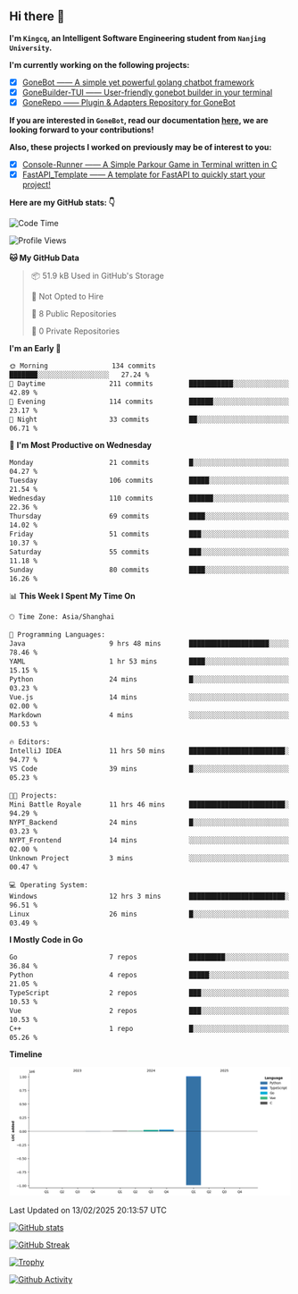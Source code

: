 ## Hi there 👋

**I'm `Kingcq`, an Intelligent Software Engineering student from `Nanjing University`.**

**I'm currently working on the following projects:**

- [x] [GoneBot —— A simple yet powerful golang chatbot framework](https://github.com/gonebot-dev/gonebot)
- [x] [GoneBuilder-TUI —— User-friendly gonebot builder in your terminal](https://github.com/gonebot-dev/gonebuilder-tui)
- [x] [GoneRepo —— Plugin & Adapters Repository for GoneBot](https://github.com/gonebot-dev/gonerepo)

**If you are interested in `GoneBot`, read our documentation [here](https://gonebot-dev.github.io/), we are looking forward to your contributions!**

**Also, these projects I worked on previously may be of interest to you:**

- [x] [Console-Runner —— A Simple Parkour Game in Terminal written in C](https://github.com/Kingcxp/Console-Runners)
- [x] [FastAPI_Template —— A template for FastAPI to quickly start your project!](https://github.com/Kingcxp/FastAPI_Template)

**Here are my GitHub stats: 👇**
<!--START_SECTION:waka-->
![Code Time](http://img.shields.io/badge/Code%20Time-1%2C478%20hrs%2011%20mins-blue)

![Profile Views](http://img.shields.io/badge/Profile%20Views-1-blue)

**🐱 My GitHub Data** 

> 📦 51.9 kB Used in GitHub's Storage 
 > 
> 🚫 Not Opted to Hire
 > 
> 📜 8 Public Repositories 
 > 
> 🔑 0 Private Repositories 
 > 
**I'm an Early 🐤** 

```text
🌞 Morning                134 commits         ███████░░░░░░░░░░░░░░░░░░   27.24 % 
🌆 Daytime                211 commits         ███████████░░░░░░░░░░░░░░   42.89 % 
🌃 Evening                114 commits         ██████░░░░░░░░░░░░░░░░░░░   23.17 % 
🌙 Night                  33 commits          ██░░░░░░░░░░░░░░░░░░░░░░░   06.71 % 
```
📅 **I'm Most Productive on Wednesday** 

```text
Monday                   21 commits          █░░░░░░░░░░░░░░░░░░░░░░░░   04.27 % 
Tuesday                  106 commits         █████░░░░░░░░░░░░░░░░░░░░   21.54 % 
Wednesday                110 commits         ██████░░░░░░░░░░░░░░░░░░░   22.36 % 
Thursday                 69 commits          ████░░░░░░░░░░░░░░░░░░░░░   14.02 % 
Friday                   51 commits          ███░░░░░░░░░░░░░░░░░░░░░░   10.37 % 
Saturday                 55 commits          ███░░░░░░░░░░░░░░░░░░░░░░   11.18 % 
Sunday                   80 commits          ████░░░░░░░░░░░░░░░░░░░░░   16.26 % 
```


📊 **This Week I Spent My Time On** 

```text
🕑︎ Time Zone: Asia/Shanghai

💬 Programming Languages: 
Java                     9 hrs 48 mins       ████████████████████░░░░░   78.46 % 
YAML                     1 hr 53 mins        ████░░░░░░░░░░░░░░░░░░░░░   15.15 % 
Python                   24 mins             █░░░░░░░░░░░░░░░░░░░░░░░░   03.23 % 
Vue.js                   14 mins             ░░░░░░░░░░░░░░░░░░░░░░░░░   02.00 % 
Markdown                 4 mins              ░░░░░░░░░░░░░░░░░░░░░░░░░   00.53 % 

🔥 Editors: 
IntelliJ IDEA            11 hrs 50 mins      ████████████████████████░   94.77 % 
VS Code                  39 mins             █░░░░░░░░░░░░░░░░░░░░░░░░   05.23 % 

🐱‍💻 Projects: 
Mini Battle Royale       11 hrs 46 mins      ████████████████████████░   94.29 % 
NYPT_Backend             24 mins             █░░░░░░░░░░░░░░░░░░░░░░░░   03.23 % 
NYPT_Frontend            14 mins             ░░░░░░░░░░░░░░░░░░░░░░░░░   02.00 % 
Unknown Project          3 mins              ░░░░░░░░░░░░░░░░░░░░░░░░░   00.47 % 

💻 Operating System: 
Windows                  12 hrs 3 mins       ████████████████████████░   96.51 % 
Linux                    26 mins             █░░░░░░░░░░░░░░░░░░░░░░░░   03.49 % 
```

**I Mostly Code in Go** 

```text
Go                       7 repos             █████████░░░░░░░░░░░░░░░░   36.84 % 
Python                   4 repos             █████░░░░░░░░░░░░░░░░░░░░   21.05 % 
TypeScript               2 repos             ███░░░░░░░░░░░░░░░░░░░░░░   10.53 % 
Vue                      2 repos             ███░░░░░░░░░░░░░░░░░░░░░░   10.53 % 
C++                      1 repo              █░░░░░░░░░░░░░░░░░░░░░░░░   05.26 % 
```



**Timeline**

![Lines of Code chart](https://raw.githubusercontent.com/Kingcxp/Kingcxp/main/assets/bar_graph.png)


 Last Updated on 13/02/2025 20:13:57 UTC
<!--END_SECTION:waka-->

[![GitHub stats](https://github-readme-stats.vercel.app/api?username=Kingcxp&show_icons=true&count_private=true&theme=aura&hide_border=true&icon_color=FF4500&text_color=76EE00)](https://github.com/anuraghazra/github-readme-stats)    

[![GitHub Streak](https://github-readme-streak-stats.herokuapp.com/?user=Kingcxp&hide_border=true&theme=catppuccin-macchiato)](https://git.io/streak-stats)

[![Trophy](https://github-profile-trophy.vercel.app/?username=Kingcxp&theme=dracula)](https://github.com/ryo-ma/github-profile-trophy)

[![Github Activity](https://github-readme-activity-graph.vercel.app/graph?username=Kingcxp&theme=tokyo-night&hide_border=true)](https://github.com/ashutosh00710/github-readme-activity-graph)